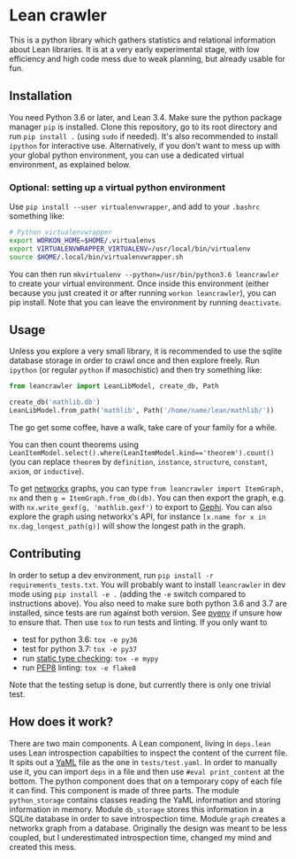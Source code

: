 # Lean crawler

This is a python library which gathers statistics and relational information
about Lean libraries. It is at a very early experimental stage, with low
efficiency and high code mess due to weak planning, but already usable for fun.

## Installation

You need Python 3.6 or later, and Lean 3.4. Make sure the python package
manager `pip` is installed.  Clone this repository, go to its root directory
and run `pip install .` (using `sudo` if needed). It's also recommended to
install `ipython` for interactive use. Alternatively, if you don't want to mess
up with your global python environment, you can use a dedicated virtual
environment, as explained below.

### Optional: setting up a virtual python environment
Use `pip install --user virtualenvwrapper`, and add to your `.bashrc` something like:
```bash
# Python virtualenvwrapper
export WORKON_HOME=$HOME/.virtualenvs
export VIRTUALENVWRAPPER_VIRTUALENV=/usr/local/bin/virtualenv
source $HOME/.local/bin/virtualenvwrapper.sh
```
You can then run `mkvirtualenv --python=/usr/bin/python3.6 leancrawler` to
create your virtual environment. Once inside this environment (either because
you just created it or after running `workon leancrawler`), you can pip
install. Note that you can leave the environment by running `deactivate`.


## Usage

Unless you explore a very small library, it is recommended to use the sqlite
database storage in order to crawl once and then explore freely. Run `ipython`
(or regular `python` if masochistic) and then try something like:

```python
from leancrawler import LeanLibModel, create_db, Path

create_db('mathlib.db')
LeanLibModel.from_path('mathlib', Path('/home/name/lean/mathlib/'))
```
The go get some coffee, have a walk, take care of your family for a while.

You can then count theorems using `LeanItemModel.select().where(LeanItemModel.kind=='theorem').count()`
(you can replace `theorem` by `definition`, `instance`, `structure`, `constant`, `axiom`, or `inductive`).

To get [networkx](https://networkx.github.io/documentation/stable/) graphs, you can type
`from leancrawler import ItemGraph, nx` and then `g = ItemGraph.from_db(db)`. You can then export the graph, e.g. with
`nx.write_gexf(g, 'mathlib.gexf')` to export to [Gephi](https://gephi.org/).
You can also explore the graph using networkx's API, for instance 
`[x.name for x in nx.dag_longest_path(g)]` will show the longest path in the
graph.

## Contributing

In order to setup a dev environment, run `pip install -r requirements_tests.txt`.
You will probably want to install `leancrawler` in dev
mode using `pip install -e .` (adding the `-e` switch compared to instructions
above). You also need to make sure both python 3.6 and 3.7 are installed, since
tests are run against both version. See [pyenv](https://github.com/pyenv/pyenv)
if unsure how to ensure that. Then use `tox` to run tests and linting. If you only want to
* test for python 3.6: `tox -e py36`
* test for python 3.7: `tox -e py37`
* run [static type checking](http://mypy-lang.org/): `tox -e mypy`
* run [PEP8](https://www.python.org/dev/peps/pep-0008/) linting: `tox -e flake8`

Note that the testing setup is done, but currently there is only one trivial test.

## How does it work?

There are two main components. A Lean component, living in `deps.lean` uses Lean introspection capabilties to inspect the content of the current file. It spits out a [YaML](http://yaml.org/) file as the one in `tests/test.yaml`. In order to manually use it, you can import `deps` in a file and then use `#eval print_content` at the bottom. The python component does that on a temporary copy of each file it can find. This component is made of three parts. The module `python_storage` contains classes reading the YaML information and storing information in memory. Module `db_storage` stores this information in a SQLite database in order to save introspection time. Module `graph` creates a networkx graph from a database. Originally the design was meant to be less coupled, but I underestimated introspection time, changed my mind and created this mess.

